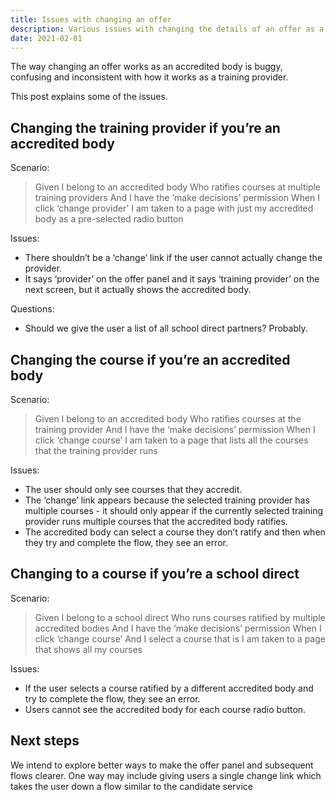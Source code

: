 ```yaml
---
title: Issues with changing an offer
description: Various issues with changing the details of an offer as a user who belongs to an accredited body or a school direct
date: 2021-02-01
---
```


The way changing an offer works as an accredited body is buggy, confusing and inconsistent with how it works as a training provider.

This post explains some of the issues.

## Changing the training provider if you’re an accredited body

Scenario:

> Given I belong to an accredited body
> Who ratifies courses at multiple training providers
> And I have the ‘make decisions’ permission
> When I click ‘change provider’
> I am taken to a page with just my accredited body as a pre-selected radio button

Issues:

- There shouldn’t be a ‘change’ link if the user cannot actually change the provider.
- It says ‘provider’ on the offer panel and it says ‘training provider’ on the next screen, but it actually shows the accredited body.

Questions:

- Should we give the user a list of all school direct partners? Probably.

## Changing the course if you’re an accredited body

Scenario:

> Given I belong to an accredited body
> Who ratifies courses at the training provider
> And I have the ‘make decisions’ permission
> When I click ‘change course’
> I am taken to a page that lists all the courses that the training provider runs

Issues:

- The user should only see courses that they accredit.
- The ‘change’ link appears because the selected training provider has multiple courses - it should only appear if the currently selected training provider runs multiple courses that the accredited body ratifies.
- The accredited body can select a course they don’t ratify and then when they try and complete the flow, they see an error.

## Changing to a course if you’re a school direct

Scenario:

> Given I belong to a school direct
> Who runs courses ratified by multiple accredited bodies
> And I have the ‘make decisions’ permission
> When I click ‘change course’
> And I select a course that is
> I am taken to a page that shows all my courses

Issues:

- If the user selects a course ratified by a different accredited body and try to complete the flow, they see an error.
- Users cannot see the accredited body for each course radio button.

## Next steps

We intend to explore better ways to make the offer panel and subsequent flows clearer. One way may include giving users a single change link which takes the user down a flow similar to the candidate service
